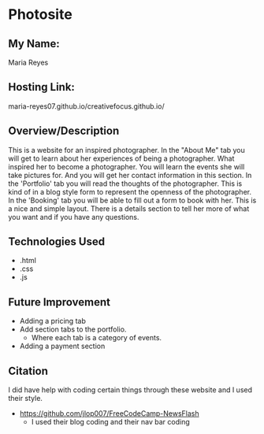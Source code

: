 # Photosite

## My Name:
Maria Reyes

## Hosting Link:
maria-reyes07.github.io/creativefocus.github.io/

## Overview/Description
This is a website for an inspired photographer. In the "About Me" tab you will get to learn about her experiences of being a photographer. What inspired her to become a photographer. 
You will learn the events she will take pictures for. And you will get her contact information in this section. In the 'Portfolio' tab you will read the thoughts of the photographer. This is kind of in a blog style form to represent the openness of the photographer. In the 'Booking' tab you will be able to fill out a form to book with her. This is a nice and simple layout. There is a details section to tell her more of what you want and if you have any questions.

## Technologies Used
- .html
- .css
- .js

## Future Improvement
- Adding a pricing tab
- Add section tabs to the portfolio.
    - Where each tab is a category of events.
- Adding a payment section

## Citation
I did have help with coding certain things through these website and I used their style.

  - https://github.com/jlop007/FreeCodeCamp-NewsFlash
    - I used their blog coding and their nav bar coding
